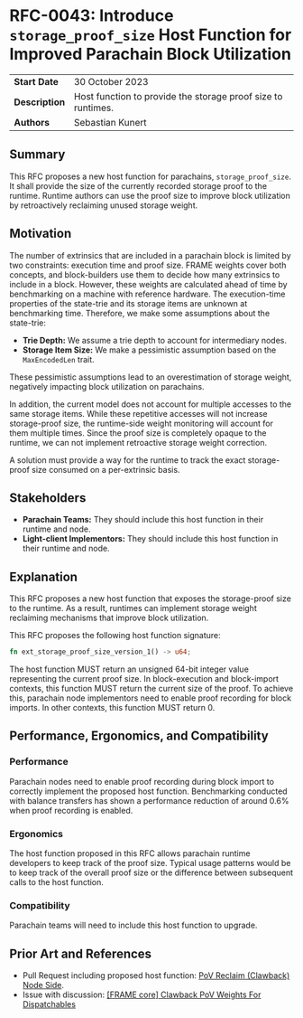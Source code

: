 # RFC-0043: Introduce `storage_proof_size` Host Function for Improved Parachain Block Utilization
|                 |                                                                                             |
| --------------- | ------------------------------------------------------------------------------------------- |
| **Start Date**  | 30 October 2023                                                                    |
| **Description** | Host function to provide the storage proof size to runtimes.                                                                    |
| **Authors**     | Sebastian Kunert                                                                                            |

## Summary

This RFC proposes a new host function for parachains, `storage_proof_size`.  It shall provide the size of the currently recorded storage proof to the runtime. Runtime authors can use the proof size to improve block utilization by retroactively reclaiming unused storage weight.

## Motivation
The number of extrinsics that are included in a parachain block is limited by two constraints: execution time and proof size. FRAME weights cover both concepts, and block-builders use them to decide how many extrinsics to include in a block. However, these weights are calculated ahead of time by benchmarking on a machine with reference hardware. The execution-time properties of the state-trie and its storage items are unknown at benchmarking time. Therefore, we make some assumptions about the state-trie:
- **Trie Depth:** We assume a trie depth to account for intermediary nodes.
- **Storage Item Size:** We make a pessimistic assumption based on the `MaxEncodedLen` trait.

These pessimistic assumptions lead to an overestimation of storage weight, negatively impacting block utilization on parachains.

In addition, the current model does not account for multiple accesses to the same storage items. While these repetitive accesses will not increase storage-proof size, the runtime-side weight monitoring will account for them multiple times. Since the proof size is completely opaque to the runtime, we can not implement retroactive storage weight correction.

A solution must provide a way for the runtime to track the exact storage-proof size consumed on a per-extrinsic basis.

## Stakeholders
- **Parachain Teams:** They should include this host function in their runtime and node.
- **Light-client Implementors:** They should include this host function in their runtime and node.

## Explanation
This RFC proposes a new host function that exposes the storage-proof size to the runtime. As a result, runtimes can implement storage weight reclaiming mechanisms that improve block utilization.

This RFC proposes the following host function signature:
```rust
fn ext_storage_proof_size_version_1() -> u64;
```
The host function MUST return an unsigned 64-bit integer value representing the current proof size. In block-execution and block-import contexts, this function MUST return the current size of the proof. To achieve this, parachain node implementors need to enable proof recording for block imports. In other contexts, this function MUST return 0.

## Performance, Ergonomics, and Compatibility
### Performance
Parachain nodes need to enable proof recording during block import to correctly implement the proposed host function. Benchmarking conducted with balance transfers has shown a performance reduction of around 0.6% when proof recording is enabled. 

### Ergonomics
The host function proposed in this RFC allows parachain runtime developers to keep track of the proof size. Typical usage patterns would be to keep track of the overall proof size or the difference between subsequent calls to the host function.

### Compatibility
Parachain teams will need to include this host function to upgrade.

## Prior Art and References
- Pull Request including proposed host function: [PoV Reclaim (Clawback) Node Side](https://github.com/paritytech/polkadot-sdk/pull/1462).
- Issue with discussion: [[FRAME core] Clawback PoV Weights For Dispatchables](https://github.com/paritytech/polkadot-sdk/issues/209#top)

